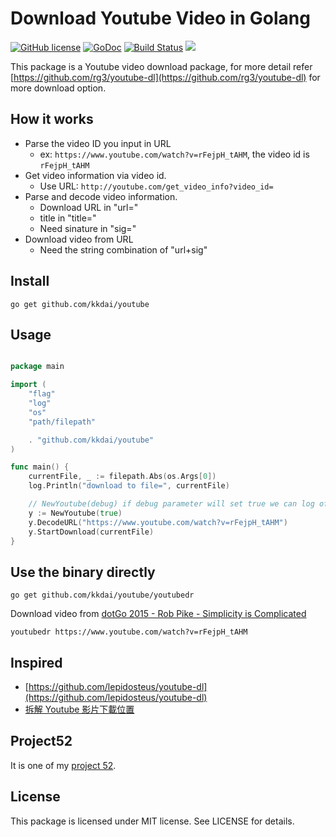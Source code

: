 Download Youtube Video in Golang
==================

[![GitHub license](https://img.shields.io/badge/license-MIT-blue.svg)](https://raw.githubusercontent.com/kkdai/youtube/master/LICENSE)  [![GoDoc](https://godoc.org/github.com/kkdai/youtube?status.svg)](https://godoc.org/github.com/kkdai/youtube)  [![Build Status](https://travis-ci.org/kkdai/youtube.svg?branch=master)](https://travis-ci.org/kkdai/youtube) [![](https://goreportcard.com/badge/github.com/kkdai/youtube)](https://goreportcard.com/badge/github.com/kkdai/youtube)



This package is a Youtube video download package, for more detail refer [https://github.com/rg3/youtube-dl](https://github.com/rg3/youtube-dl) for more download option.


How it works
---------------

- Parse the video ID you input in URL
	- ex: `https://www.youtube.com/watch?v=rFejpH_tAHM`, the video id is `rFejpH_tAHM`
- Get video information via video id.
	- Use URL: `http://youtube.com/get_video_info?video_id=`
- Parse and decode video information.
	- Download URL in "url="
	- title in "title="
	- Need sinature in "sig="
- Download video from URL
	- Need the string combination of "url+sig"

Install
---------------
`go get github.com/kkdai/youtube`


Usage
---------------

```go

package main

import (
	"flag"
	"log"
	"os"
	"path/filepath"

	. "github.com/kkdai/youtube"
)

func main() {
	currentFile, _ := filepath.Abs(os.Args[0])
	log.Println("download to file=", currentFile)

	// NewYoutube(debug) if debug parameter will set true we can log of messages
	y := NewYoutube(true)
	y.DecodeURL("https://www.youtube.com/watch?v=rFejpH_tAHM")
	y.StartDownload(currentFile)
}
```

Use the binary directly
---------------
`go get github.com/kkdai/youtube/youtubedr`

Download video from [dotGo 2015 - Rob Pike - Simplicity is Complicated](https://www.youtube.com/watch?v=rFejpH_tAHM)

```
youtubedr https://www.youtube.com/watch?v=rFejpH_tAHM
```


Inspired
---------------

- [https://github.com/lepidosteus/youtube-dl](https://github.com/lepidosteus/youtube-dl)
- [拆解 Youtube 影片下載位置](http://hkgoldenmra.blogspot.tw/2013/05/youtube.html)

Project52
---------------

It is one of my [project 52](https://github.com/kkdai/project52).


License
---------------

This package is licensed under MIT license. See LICENSE for details.
